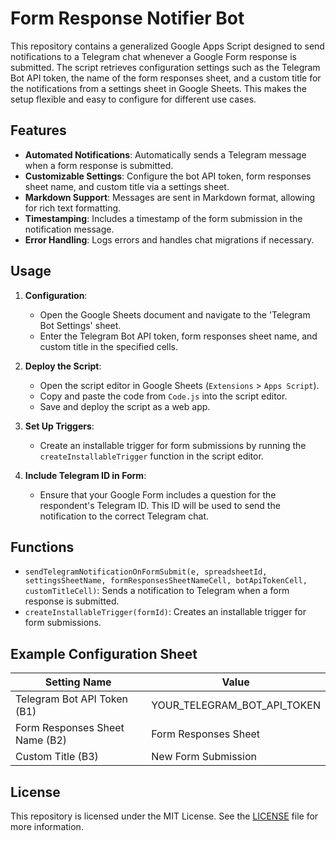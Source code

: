 # Form Response Notifier Bot

This repository contains a generalized Google Apps Script designed to send notifications to a Telegram chat whenever a Google Form response is submitted. The script retrieves configuration settings such as the Telegram Bot API token, the name of the form responses sheet, and a custom title for the notifications from a settings sheet in Google Sheets. This makes the setup flexible and easy to configure for different use cases.

## Features

- **Automated Notifications**: Automatically sends a Telegram message when a form response is submitted.
- **Customizable Settings**: Configure the bot API token, form responses sheet name, and custom title via a settings sheet.
- **Markdown Support**: Messages are sent in Markdown format, allowing for rich text formatting.
- **Timestamping**: Includes a timestamp of the form submission in the notification message.
- **Error Handling**: Logs errors and handles chat migrations if necessary.

## Usage

1. **Configuration**: 
   - Open the Google Sheets document and navigate to the 'Telegram Bot Settings' sheet.
   - Enter the Telegram Bot API token, form responses sheet name, and custom title in the specified cells.

2. **Deploy the Script**:
   - Open the script editor in Google Sheets (`Extensions` > `Apps Script`).
   - Copy and paste the code from `Code.js` into the script editor.
   - Save and deploy the script as a web app.

3. **Set Up Triggers**:
   - Create an installable trigger for form submissions by running the `createInstallableTrigger` function in the script editor.

4. **Include Telegram ID in Form**:
   - Ensure that your Google Form includes a question for the respondent's Telegram ID. This ID will be used to send the notification to the correct Telegram chat.

## Functions

- `sendTelegramNotificationOnFormSubmit(e, spreadsheetId, settingsSheetName, formResponsesSheetNameCell, botApiTokenCell, customTitleCell)`: Sends a notification to Telegram when a form response is submitted.
- `createInstallableTrigger(formId)`: Creates an installable trigger for form submissions.

## Example Configuration Sheet

| Setting Name                | Value                        |
|-----------------------------|------------------------------|
| Telegram Bot API Token (B1) | YOUR_TELEGRAM_BOT_API_TOKEN  |
| Form Responses Sheet Name (B2) | Form Responses Sheet |
| Custom Title (B3)           | New Form Submission          |

## License

This repository is licensed under the MIT License. See the [LICENSE](LICENSE) file for more information.
